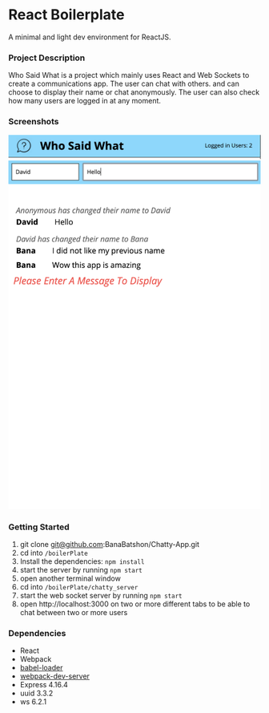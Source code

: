 React Boilerplate
=====================

A minimal and light dev environment for ReactJS.

### Project Description

Who Said What is a project which mainly uses React and Web Sockets to create a communications app. The user can chat with others.
and can choose to display their name or chat anonymously. The user can also check how many users are logged in at any moment.

### Screenshots

!["Screenshot of nav bar"](https://github.com/BanaBatshon/Chatty-App/blob/master/Imgs/NavBar.png)
!["Screenshot of chat bar"](https://github.com/BanaBatshon/Chatty-App/blob/master/Imgs/ChatBar.png)
!["Screenshot of messages area"](https://github.com/BanaBatshon/Chatty-App/blob/master/Imgs/MsgsArea.png)

### Getting Started
1. git clone git@github.com:BanaBatshon/Chatty-App.git 
2. cd into `/boilerPlate`
3. Install the dependencies: `npm install`
4. start the server by running `npm start`
5. open another terminal window
6. cd into `/boilerPlate/chatty_server`
7. start the web socket server by running `npm start`
8. open http://localhost:3000 on two or more different tabs to be able to chat between two or more users


### Dependencies

* React
* Webpack
* [babel-loader](https://github.com/babel/babel-loader)
* [webpack-dev-server](https://github.com/webpack/webpack-dev-server)
* Express 4.16.4
* uuid 3.3.2
* ws 6.2.1